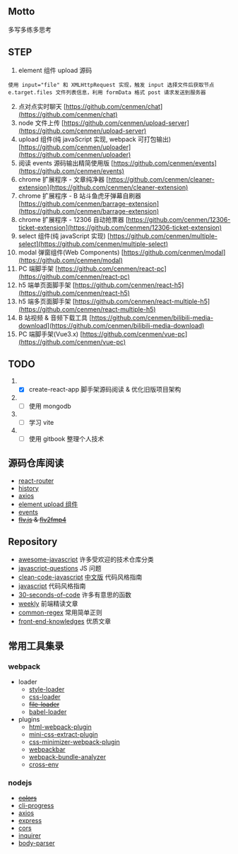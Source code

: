 ## Motto

多写多练多思考

## STEP

1. element 组件 upload 源码

```
使用 input="file" 和 XMLHttpRequest 实现，触发 input 选择文件后获取节点 e.target.files 文件列表信息，利用 formData 格式 post 请求发送到服务器
```

2. 点对点实时聊天 [https://github.com/cenmen/chat](https://github.com/cenmen/chat)
3. node 文件上传 [https://github.com/cenmen/upload-server](https://github.com/cenmen/upload-server)
4. upload 组件(纯 javaScript 实现, webpack 可打包输出) [https://github.com/cenmen/uploader](https://github.com/cenmen/uploader)
5. 阅读 events 源码输出精简使用版 [https://github.com/cenmen/events](https://github.com/cenmen/events)
6. chrome 扩展程序 - 文章纯净器 [https://github.com/cenmen/cleaner-extension](https://github.com/cenmen/cleaner-extension)
7. chrome 扩展程序 - B 站斗鱼虎牙弹幕自刷器 [https://github.com/cenmen/barrage-extension](https://github.com/cenmen/barrage-extension)
8. chrome 扩展程序 - 12306 自动抢票器 [https://github.com/cenmen/12306-ticket-extension](https://github.com/cenmen/12306-ticket-extension)
9. select 组件(纯 javaScript 实现) [https://github.com/cenmen/multiple-select](https://github.com/cenmen/multiple-select)
10. modal 弹窗组件(Web Components) [https://github.com/cenmen/modal](https://github.com/cenmen/modal)
11. PC 端脚手架 [https://github.com/cenmen/react-pc](https://github.com/cenmen/react-pc)
12. h5 端单页面脚手架 [https://github.com/cenmen/react-h5](https://github.com/cenmen/react-h5)
13. h5 端多页面脚手架 [https://github.com/cenmen/react-multiple-h5](https://github.com/cenmen/react-multiple-h5)
14. B 站视频 & 音频下载工具 [https://github.com/cenmen/bilibili-media-download](https://github.com/cenmen/bilibili-media-download)
15. PC 端脚手架(Vue3.x) [https://github.com/cenmen/vue-pc](https://github.com/cenmen/vue-pc)

## TODO
1. * [x] create-react-app 脚手架源码阅读 & 优化旧版项目架构
2. * [ ] 使用 mongodb
3. * [ ] 学习 vite
3. * [ ] 使用 gitbook 整理个人技术

## 源码仓库阅读

- [react-router](https://github.com/remix-run/react-router)
- [history](https://github.com/remix-run/history)
- [axios](https://github.com/axios/axios)
- [element upload 组件](https://github.com/ElemeFE/element/tree/dev/packages/upload)
- [events](https://github.com/browserify/events)
- ~~[flv.js](https://github.com/bilibili/flv.js) & [flv2fmp4](https://github.com/332065255/flv2fmp4)~~

## Repository

- [awesome-javascript](https://github.com/sorrycc/awesome-javascript) 许多受欢迎的技术仓库分类
- [javascript-questions](https://github.com/lydiahallie/javascript-questions) JS 问题
- [clean-code-javascript](https://github.com/ryanmcdermott/clean-code-javascript) [中文版](https://github.com/beginor/clean-code-javascript) 代码风格指南
- [javascript](https://github.com/airbnb/javascript) 代码风格指南
- [30-seconds-of-code](https://github.com/30-seconds/30-seconds-of-code) 许多有意思的函数
- [weekly](https://github.com/ascoders/weekly) 前端精读文章
- [common-regex](https://github.com/cdoco/common-regex) 常用简单正则
- [front-end-knowledges](https://github.com/dennis-jiang/Front-End-Knowledges) 优质文章

## 常用工具集录

### webpack
  - loader
    - [style-loader]()
    - [css-loader]()
    - ~~[file-loader]()~~
    - [babel-loader]()
  - plugins
    - [html-webpack-plugin]()
    - [mini-css-extract-plugin]()
    - [css-minimizer-webpack-plugin]()
    - [webpackbar]()
    - [webpack-bundle-analyzer]()
    - [cross-env]()

### nodejs

- ~~[colors](https://github.com/Marak/colors.js)~~
- [cli-progress](https://github.com/npkgz/cli-progress)
- [axios](https://github.com/axios/axios)
- [express](https://github.com/expressjs/express)
- [cors](https://github.com/expressjs/cors)
- [inquirer](https://github.com/SBoudrias/Inquirer.js)
- [body-parser]()

